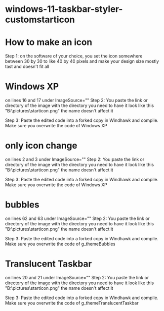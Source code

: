 # windows-11-taskbar-styler-customstarticon

# How to make an icon 

Step 1: on the software of your choice, you set the icon somewhere between 30 by 30 to like 40 by 40 pixels and make your design size mostly tast and doesn't fit all 

# Windows XP

on lines 16 and 17 under ImageSource=\"\"
Step 2: You paste the link or directory of the image with the directory you need to have it look like this \"B:\\pictures\\starticon.png\" the name doesn't affect it

Step 3: Paste the edited code into a forked copy in Windhawk and compile. Make sure you overwrite the code of Windows XP

# only icon change
on lines 2 and 3 under ImageSource=\"\"
Step 2: You paste the link or directory of the image with the directory you need to have it look like this \"B:\\pictures\\starticon.png\" the name doesn't affect it

Step 3: Paste the edited code into a forked copy in Windhawk and compile. Make sure you overwrite the code of Windows XP

# bubbles

on lines 62 and 63 under ImageSource=\"\"
Step 2: You paste the link or directory of the image with the directory you need to have it look like this \"B:\\pictures\\starticon.png\" the name doesn't affect it

Step 3: Paste the edited code into a forked copy in Windhawk and compile. Make sure you overwrite the code of g_themeBubbles

# Translucent Taskbar

on lines 20 and 21 under ImageSource=\"\"
Step 2: You paste the link or directory of the image with the directory you need to have it look like this \"B:\\pictures\\starticon.png\" the name doesn't affect it

Step 3: Paste the edited code into a forked copy in Windhawk and compile. Make sure you overwrite the code of g_themeTranslucentTaskbar
